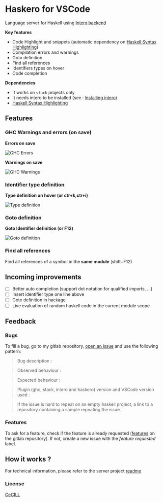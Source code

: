 # Haskero for VSCode
Language server for Haskell using [Intero backend](https://github.com/commercialhaskell/intero)

**Key features**

* Code Highlight and snippets (automatic dependency on [Haskell Syntax Highlighting](https://marketplace.visualstudio.com/items?itemName=justusadam.language-haskell))
* Compilation errors and warnings
* Goto definition
* Find all references
* Identifiers types on hover
* Code completion

**Dependencies**

* It works on `stack` projects only
* It needs intero to be installed (see : [Installing intero](https://github.com/commercialhaskell/intero/blob/master/TOOLING.md#installing))
* [Haskell Syntax Highlighting](https://marketplace.visualstudio.com/items?itemName=justusadam.language-haskell)

## Features

### GHC Warnings and errors (on save)

**Errors on save**

![GHC Errors](https://gitlab.com/vannnns/haskero/raw/master/client/media/error-on-save.gif "GHC Errors")

**Warnings on save**

![GHC Warnings](https://gitlab.com/vannnns/haskero/raw/master/client/media/warning-on-save.gif "GHC Warnings")


### Identifier type definition

**Type definition on hover (or ctr+k,ctr+i)**

![Type definition](https://gitlab.com/vannnns/haskero/raw/master/client/media/type-at.gif "Type definition")

### Goto definition

**Goto Identifier definition (or F12)**

![Goto definition](https://gitlab.com/vannnns/haskero/raw/master/client/media/loc-at.gif "Goto definition")

### Find all references

Find all references of a symbol in the **same module** (shift+F12)

## Incoming improvements

- [ ] Better auto completion (support dot notation for qualified imports, ...)
- [ ] Insert identifier type one line above
- [ ] Goto definition in hackage
- [ ] Live evaluation of random haskell code in the current module scope

## Feedback

### Bugs

To fill a bug, go to my gitlab repository, [open an issue](https://gitlab.com/vannnns/haskero/issues) and use the following pattern:
> Bug description :

> Observed behaviour :

> Expected behaviour :

> Plugin (ghc, stack, intero and haskero) version and VSCode version used :

> If the issue is hard to repeat on an empty haskell project, a link to a repository containing a sample repeating the issue

### Features

To ask for a feature, check if the feature is already requested ([features](https://gitlab.com/vannnns/haskero/issues?label_name%5B%5D=Feature) on the gitlab repository).
If not, create a new issue with the *feature requested* label.

## How it works ?

For technical information, please refer to the server project [readme](https://gitlab.com/vannnns/haskero/blob/master/server/README.md)

### License
[CeCILL](LICENSE)